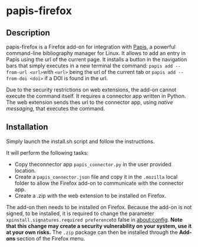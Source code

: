 # papis-firefox

## Description
papis-firefox is a Firefox add-on for integration with [Papis](https://github.com/papis/papis), a powerful command-line bibliography manager for Linux.
It allows to add an entry in Papis using the url of the current page.
It installs a button in the navigation bars that simply executes in a new terminal the command:
`papis add --from-url <url>`with <url> `<url>` being the url of the current tab or `papis add --from-doi <doi>` if a DOI is found in the url.
  
 Due to the security restrictions on web extensions, the add-on cannot execute the command itself.
 It requires a connector app written in Python.
 The web extension sends thes url to the connector app, using *native messaging*, that executes the command.



## Installation
Simply launch the install.sh script and follow the instructions.

It will perform the following tasks:
* Copy theconnector app `papis_connector.py` in the user provided location.
* Create a `papis_connector.json` file and copy it in the `.mozilla` local folder to allow the Firefox add-on to communicate with the connector app.
* Create a .zip with the web extension to be installed on Firefox.

The add-on then needs to be installed on Firefox. 
Because the add-on is not signed, to be installed, it is required to change the parameter `xpinstall.signatures.required preference`to false in [about:config](about:config). 
**Note that this change may create a security vulnerability on your system, use it at your own risks.**
The `.zip` package can then be installed through the **Add-ons** section of the Firefox menu.
